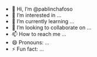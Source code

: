 - 👋 Hi, I’m @pablinchafoso
- 👀 I’m interested in ...
- 🌱 I’m currently learning ...
- 💞️ I’m looking to collaborate on ...
- 📫 How to reach me ...
- 😄 Pronouns: ...
- ⚡ Fun fact: ...

<!---
pablinchafoso/pablinchafoso is a ✨ special ✨ repository because its `README.md` (this file) appears on your GitHub profile.
You can click the Preview link to take a look at your changes.
--->
